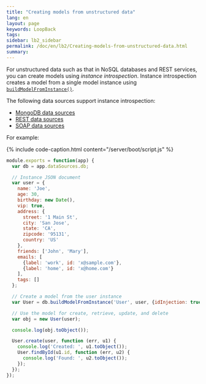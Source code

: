```yaml
---
title: "Creating models from unstructured data"
lang: en
layout: page
keywords: LoopBack
tags:
sidebar: lb2_sidebar
permalink: /doc/en/lb2/Creating-models-from-unstructured-data.html
summary:
---
```


For unstructured data such as that in NoSQL databases and REST services, you can create models using _instance introspection_.
Instance introspection creates a model from a single model instance using
[`buildModelFromInstance()`](http://apidocs.strongloop.com/loopback-datasource-juggler/#datasource-prototype-buildmodelfrominstance).

The following data sources support instance introspection: 

* [MongoDB data sources](/doc/{{page.lang}}/lb2/MongoDB-connector.html)
* [REST data sources](/doc/{{page.lang}}/lb2/REST-connector.html)
* [SOAP data sources](/doc/{{page.lang}}/lb2/SOAP-connector.html)

For example:

{% include code-caption.html content="/server/boot/script.js" %}
```javascript
module.exports = function(app) {
  var db = app.dataSources.db;

  // Instance JSON document
  var user = {
    name: 'Joe',
    age: 30,
    birthday: new Date(),
    vip: true,
    address: {
      street: '1 Main St',
      city: 'San Jose',
      state: 'CA',
      zipcode: '95131',
      country: 'US'
    },
    friends: ['John', 'Mary'],
    emails: [
      {label: 'work', id: 'x@sample.com'},
      {label: 'home', id: 'x@home.com'}
    ],
    tags: []
  };

  // Create a model from the user instance
  var User = db.buildModelFromInstance('User', user, {idInjection: true});

  // Use the model for create, retrieve, update, and delete
  var obj = new User(user);

  console.log(obj.toObject());

  User.create(user, function (err, u1) {
    console.log('Created: ', u1.toObject());
    User.findById(u1.id, function (err, u2) {
      console.log('Found: ', u2.toObject());
    });
  });
});
```